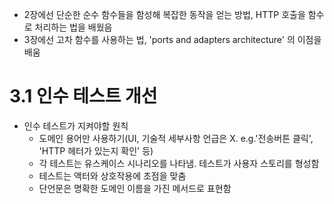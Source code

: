 - 2장에선 단순한 순수 함수들을 함성해 복잡한 동작을 얻는 방법, HTTP 호출을 함수로 처리하는 법을 배웠음
- 3장에선 고차 함수를 사용하는 법, 'ports and adapters architecture' 의 이점을 배움

# 3.1 인수 테스트 개선
- 인수 테스트가 지켜야할 원칙
  - 도메인 용어만 사용하기(UI, 기술적 세부사항 언급은 X. e.g.'전송버튼 클릭', 'HTTP 헤터가 있는지 확인' 등)
  - 각 테스트는 유스케이스 시나리오를 나타냄. 테스트가 사용자 스토리를 형성함
  - 테스트는 액터와 상호작용에 초점을 맞춤
  - 단언문은 명확한 도메인 이름을 가진 메서드로 표현함